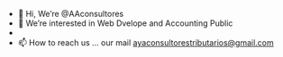 - 👋 Hi, We’re @AAconsultores
- 👀 We’re interested in Web Dvelope and Accounting Public
-
- 📫 How to reach us ... our mail ayaconsultorestributarios@gmail.com


